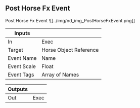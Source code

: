 ## Post Horse Fx Event
Post Horse Fx Event
![[../img/nd_img_PostHorseFxEvent.png]]

|Inputs||
|--|--|
| In | Exec |
| Target | Horse Object Reference |
| Event Name | Name |
| Event Scale | Float |
| Event Tags | Array of Names |

|Outputs||
|--|--|
| Out | Exec |

